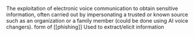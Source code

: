 The exploitation of electronic voice communication to obtain sensitive information, often carried out by impersonating a trusted or known source such as an organization or a family member (could be done using AI voice changers).
form of [[phishing]]
Used to extract/elicit information